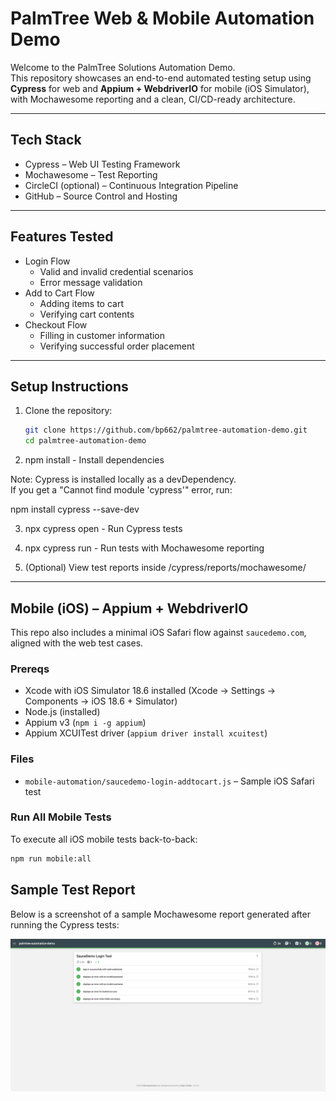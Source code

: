 # PalmTree Web & Mobile Automation Demo

Welcome to the PalmTree Solutions Automation Demo.  
This repository showcases an end-to-end automated testing setup using **Cypress** for web and **Appium + WebdriverIO** for mobile (iOS Simulator), with Mochawesome reporting and a clean, CI/CD-ready architecture.

---

## Tech Stack

- Cypress – Web UI Testing Framework
- Mochawesome – Test Reporting
- CircleCI (optional) – Continuous Integration Pipeline
- GitHub – Source Control and Hosting

---

## Features Tested

- Login Flow
  - Valid and invalid credential scenarios
  - Error message validation
- Add to Cart Flow
  - Adding items to cart
  - Verifying cart contents
- Checkout Flow
  - Filling in customer information
  - Verifying successful order placement

---

## Setup Instructions

1. Clone the repository:

   ```bash
   git clone https://github.com/bp662/palmtree-automation-demo.git
   cd palmtree-automation-demo

2. npm install - Install dependencies

Note: Cypress is installed locally as a devDependency.  
If you get a "Cannot find module 'cypress'" error, run:

npm install cypress --save-dev

3. npx cypress open - Run Cypress tests

4. npx cypress run - Run tests with Mochawesome reporting

5.	(Optional) View test reports inside /cypress/reports/mochawesome/

---

## Mobile (iOS) – Appium + WebdriverIO

This repo also includes a minimal iOS Safari flow against `saucedemo.com`, aligned with the web test cases.

### Prereqs
- Xcode with iOS Simulator 18.6 installed (Xcode → Settings → Components → iOS 18.6 + Simulator)
- Node.js (installed)
- Appium v3 (`npm i -g appium`)
- Appium XCUITest driver (`appium driver install xcuitest`)

### Files
- `mobile-automation/saucedemo-login-addtocart.js` – Sample iOS Safari test

### Run All Mobile Tests

To execute all iOS mobile tests back-to-back:

```bash
npm run mobile:all
```

## Sample Test Report

Below is a screenshot of a sample Mochawesome report generated after running the Cypress tests:

![Sample Test Report](assets/mochawesome-login-test.png)
